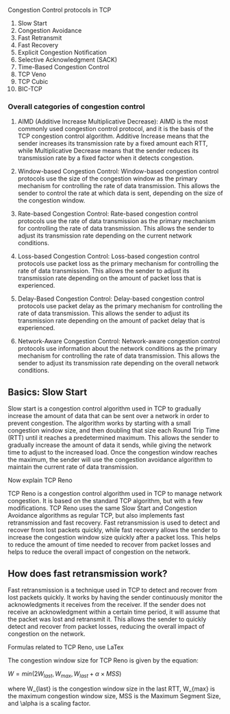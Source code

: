 Congestion Control protocols in TCP

1. Slow Start
2. Congestion Avoidance
3. Fast Retransmit
4. Fast Recovery
5. Explicit Congestion Notification
6. Selective Acknowledgment (SACK)
7. Time-Based Congestion Control
8. TCP Veno
9. TCP Cubic 
10. BIC-TCP

### Overall categories of congestion control

1. AIMD (Additive Increase Multiplicative Decrease): AIMD is the most commonly used congestion control protocol, and it is the basis of the TCP congestion control algorithm. Additive Increase means that the sender increases its transmission rate by a fixed amount each RTT, while Multiplicative Decrease means that the sender reduces its transmission rate by a fixed factor when it detects congestion. 

2. Window-based Congestion Control: Window-based congestion control protocols use the size of the congestion window as the primary mechanism for controlling the rate of data transmission. This allows the sender to control the rate at which data is sent, depending on the size of the congestion window. 

3. Rate-based Congestion Control: Rate-based congestion control protocols use the rate of data transmission as the primary mechanism for controlling the rate of data transmission. This allows the sender to adjust its transmission rate depending on the current network conditions. 

4. Loss-based Congestion Control: Loss-based congestion control protocols use packet loss as the primary mechanism for controlling the rate of data transmission. This allows the sender to adjust its transmission rate depending on the amount of packet loss that is experienced.

5. Delay-Based Congestion Control: Delay-based congestion control protocols use packet delay as the primary mechanism for controlling the rate of data transmission. This allows the sender to adjust its transmission rate depending on the amount of packet delay that is experienced. 

6. Network-Aware Congestion Control: Network-aware congestion control protocols use information about the network conditions as the primary mechanism for controlling the rate of data transmission. This allows the sender to adjust its transmission rate depending on the overall network conditions.

## Basics: Slow Start

Slow start is a congestion control algorithm used in TCP to gradually increase the amount of data that can be sent over a network in order to prevent congestion. The algorithm works by starting with a small congestion window size, and then doubling that size each Round Trip Time (RTT) until it reaches a predetermined maximum. This allows the sender to gradually increase the amount of data it sends, while giving the network time to adjust to the increased load. Once the congestion window reaches the maximum, the sender will use the congestion avoidance algorithm to maintain the current rate of data transmission.

Now explain TCP Reno

TCP Reno is a congestion control algorithm used in TCP to manage network congestion. It is based on the standard TCP algorithm, but with a few modifications. TCP Reno uses the same Slow Start and Congestion Avoidance algorithms as regular TCP, but also implements fast retransmission and fast recovery. Fast retransmission is used to detect and recover from lost packets quickly, while fast recovery allows the sender to increase the congestion window size quickly after a packet loss. This helps to reduce the amount of time needed to recover from packet losses and helps to reduce the overall impact of congestion on the network.

## How does fast retransmission work?

Fast retransmission is a technique used in TCP to detect and recover from lost packets quickly. It works by having the sender continuously monitor the acknowledgments it receives from the receiver. If the sender does not receive an acknowledgment within a certain time period, it will assume that the packet was lost and retransmit it. This allows the sender to quickly detect and recover from packet losses, reducing the overall impact of congestion on the network.

Formulas related to TCP Reno, use LaTex

The congestion window size for TCP Reno is given by the equation: 

$W = min(2W_{last}, W_{max}, W_{last}+\alpha \times MSS)$

where W_{last} is the congestion window size in the last RTT, W_{max} is the maximum congestion window size, MSS is the Maximum Segment Size, and \alpha is a scaling factor.